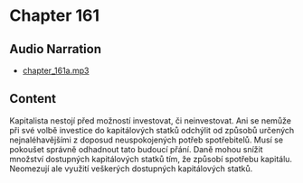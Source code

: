# Chapter 161

## Audio Narration

- [chapter_161a.mp3](../5-audio-chunks-espeak/chapter_161a.mp3)

## Content

<!-- Source: ESPEAK_AUDIO-chapter_161a-OPTIMIZED.md -->

Kapitalista nestojí před možností investovat, či neinvestovat. Ani se nemůže při své volbě investice do kapitálových statků odchýlit od způsobů určených nejnaléhavějšími z doposud neuspokojených potřeb spotřebitelů. Musí se pokoušet správně odhadnout tato budoucí přání. Daně mohou snížit množství dostupných kapitálových statků tím, že způsobí spotřebu kapitálu. Neomezují ale využití veškerých dostupných kapitálových statků.

